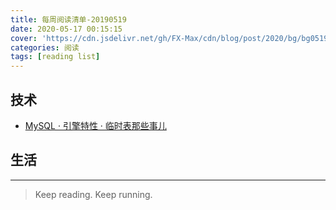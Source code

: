 ```yaml
---
title: 每周阅读清单-20190519
date: 2020-05-17 00:15:15
cover: 'https://cdn.jsdelivr.net/gh/FX-Max/cdn/blog/post/2020/bg/bg0519.jpg'
categories: 阅读
tags: [reading list]
---
```


## 技术

- [MySQL · 引擎特性 · 临时表那些事儿](http://mysql.taobao.org/monthly/2019/04/01/)

## 生活

---

> Keep reading. Keep running.
